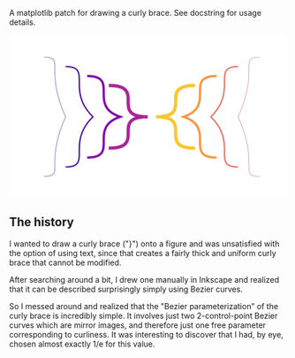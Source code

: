 A matplotlib patch for drawing a curly brace. See docstring for usage details.

![img not found](./example.png)


The history
-----------
I wanted to draw a curly brace ("}") onto a figure and was unsatisfied with the option of using text, since that creates a fairly thick and uniform curly brace that cannot be modified.

After searching around a bit, I drew one manually in Inkscape and realized that it can be described surprisingly simply using Bezier curves.

So I messed around and realized that the "Bezier parameterization" of the curly brace is incredibly simple. It involves just two 2-control-point Bezier curves which are mirror images, and therefore just one free parameter corresponding to curliness. It was interesting to discover that I had, by eye, chosen almost exactly 1/e for this value.
